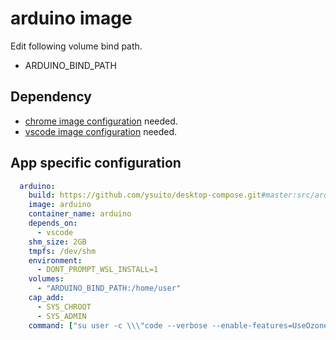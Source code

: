 # arduino image

Edit following volume bind path.
- ARDUINO_BIND_PATH

## Dependency
- [chrome image configuration](../chrome/README.md) needed.
- [vscode image configuration](../vscode/README.md) needed.

## App specific configuration
```yaml
  arduino:
    build: https://github.com/ysuito/desktop-compose.git#master:src/arduino
    image: arduino
    container_name: arduino
    depends_on:
      - vscode
    shm_size: 2GB
    tmpfs: /dev/shm
    environment:
      - DONT_PROMPT_WSL_INSTALL=1
    volumes:
      - "ARDUINO_BIND_PATH:/home/user"
    cap_add:
      - SYS_CHROOT
      - SYS_ADMIN
    command: ["su user -c \\\"code --verbose --enable-features=UseOzonePlatform --ozone-platform=wayland\\\""]
```
